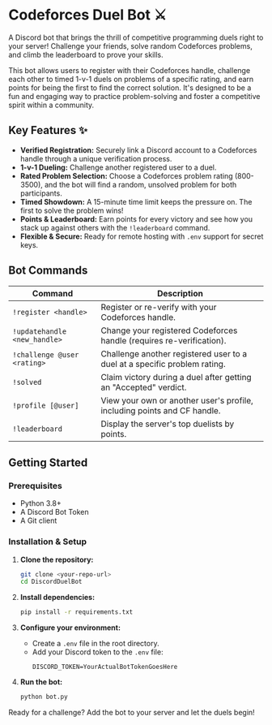 # Codeforces Duel Bot ⚔️

A Discord bot that brings the thrill of competitive programming duels right to your server\! Challenge your friends, solve random Codeforces problems, and climb the leaderboard to prove your skills.

This bot allows users to register with their Codeforces handle, challenge each other to timed 1-v-1 duels on problems of a specific rating, and earn points for being the first to find the correct solution. It's designed to be a fun and engaging way to practice problem-solving and foster a competitive spirit within a community.

## Key Features ✨

  * **Verified Registration:** Securely link a Discord account to a Codeforces handle through a unique verification process.
  * **1-v-1 Dueling:** Challenge another registered user to a duel.
  * **Rated Problem Selection:** Choose a Codeforces problem rating (800-3500), and the bot will find a random, unsolved problem for both participants.
  * **Timed Showdown:** A 15-minute time limit keeps the pressure on. The first to solve the problem wins\!
  * **Points & Leaderboard:** Earn points for every victory and see how you stack up against others with the `!leaderboard` command.
  * **Flexible & Secure:** Ready for remote hosting with `.env` support for secret keys.

## Bot Commands

| Command                             | Description                                                                 |
| ----------------------------------- | --------------------------------------------------------------------------- |
| `!register <handle>`                | Register or re-verify with your Codeforces handle.                          |
| `!updatehandle <new_handle>`        | Change your registered Codeforces handle (requires re-verification).        |
| `!challenge @user <rating>`         | Challenge another registered user to a duel at a specific problem rating.   |
| `!solved`                           | Claim victory during a duel after getting an "Accepted" verdict.            |
| `!profile [@user]`                  | View your own or another user's profile, including points and CF handle.    |
| `!leaderboard`                      | Display the server's top duelists by points.                                |

## Getting Started

### Prerequisites

  * Python 3.8+
  * A Discord Bot Token
  * A Git client

### Installation & Setup

1.  **Clone the repository:**

    ```bash
    git clone <your-repo-url>
    cd DiscordDuelBot
    ```

2.  **Install dependencies:**

    ```bash
    pip install -r requirements.txt
    ```

3.  **Configure your environment:**

      * Create a `.env` file in the root directory.
      * Add your Discord token to the `.env` file:
        ```env
        DISCORD_TOKEN=YourActualBotTokenGoesHere
        ```

4.  **Run the bot:**

    ```bash
    python bot.py
    ```

Ready for a challenge? Add the bot to your server and let the duels begin\!
